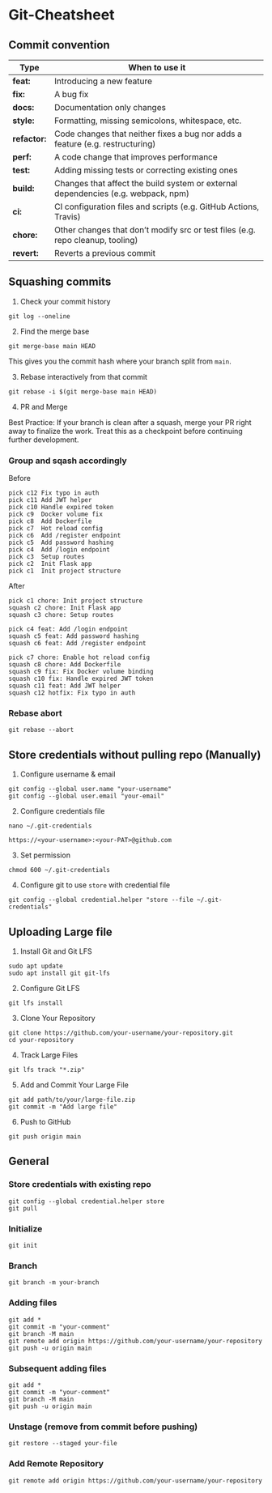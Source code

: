 # Git-Cheatsheet

## Commit convention

| Type          | When to use it                                                                    |
| ------------- | --------------------------------------------------------------------------------- |
| **feat:**     | Introducing a new feature                                                         |
| **fix:**      | A bug fix                                                                         |
| **docs:**     | Documentation only changes                                                        |
| **style:**    | Formatting, missing semicolons, whitespace, etc.                                  |
| **refactor:** | Code changes that neither fixes a bug nor adds a feature (e.g. restructuring)     |
| **perf:**     | A code change that improves performance                                           |
| **test:**     | Adding missing tests or correcting existing ones                                  |
| **build:**    | Changes that affect the build system or external dependencies (e.g. webpack, npm) |
| **ci:**       | CI configuration files and scripts (e.g. GitHub Actions, Travis)                  |
| **chore:**    | Other changes that don’t modify src or test files (e.g. repo cleanup, tooling)    |
| **revert:**   | Reverts a previous commit                                                         |

## Squashing commits
1. Check your commit history
```
git log --oneline
```

2. Find the merge base
```
git merge-base main HEAD
```
This gives you the commit hash where your branch split from `main`.

3. Rebase interactively from that commit
```
git rebase -i $(git merge-base main HEAD)
```

4. PR and Merge

Best Practice:
If your branch is clean after a squash, merge your PR right away to finalize the work.
Treat this as a checkpoint before continuing further development.

### Group and sqash accordingly
Before
```
pick c12 Fix typo in auth
pick c11 Add JWT helper
pick c10 Handle expired token
pick c9  Docker volume fix
pick c8  Add Dockerfile
pick c7  Hot reload config
pick c6  Add /register endpoint
pick c5  Add password hashing
pick c4  Add /login endpoint
pick c3  Setup routes
pick c2  Init Flask app
pick c1  Init project structure
```
After
```
pick c1 chore: Init project structure  
squash c2 chore: Init Flask app  
squash c3 chore: Setup routes  

pick c4 feat: Add /login endpoint  
squash c5 feat: Add password hashing  
squash c6 feat: Add /register endpoint  

pick c7 chore: Enable hot reload config  
squash c8 chore: Add Dockerfile  
squash c9 fix: Fix Docker volume binding  
squash c10 fix: Handle expired JWT token  
squash c11 feat: Add JWT helper  
squash c12 hotfix: Fix typo in auth
```

### Rebase abort
```
git rebase --abort
```

## Store credentials without pulling repo (Manually)
1. Configure username & email
```
git config --global user.name "your-username"
git config --global user.email "your-email"
```

2. Configure credentials file
```
nano ~/.git-credentials
```
```
https://<your-username>:<your-PAT>@github.com
```

3. Set permission
```
chmod 600 ~/.git-credentials
```

4. Configure git to use `store` with credential file
```
git config --global credential.helper "store --file ~/.git-credentials"
```

## Uploading Large file
1. Install Git and Git LFS
```
sudo apt update
sudo apt install git git-lfs
```

2. Configure Git LFS
```
git lfs install
```

3. Clone Your Repository
```
git clone https://github.com/your-username/your-repository.git
cd your-repository
```

4. Track Large Files
```
git lfs track "*.zip"
```

5. Add and Commit Your Large File
```
git add path/to/your/large-file.zip
git commit -m "Add large file"
```

6. Push to GitHub
```
git push origin main
```

## General
### Store credentials with existing repo
```
git config --global credential.helper store
git pull
```

### Initialize
```
git init
```

### Branch
```
git branch -m your-branch
```

### Adding files
```
git add *
git commit -m "your-comment"
git branch -M main
git remote add origin https://github.com/your-username/your-repository
git push -u origin main
```

### Subsequent adding files
```
git add *
git commit -m "your-comment"
git branch -M main
git push -u origin main
```

### Unstage (remove from commit before pushing)
```
git restore --staged your-file
```

### Add Remote Repository
```
git remote add origin https://github.com/your-username/your-repository
```
